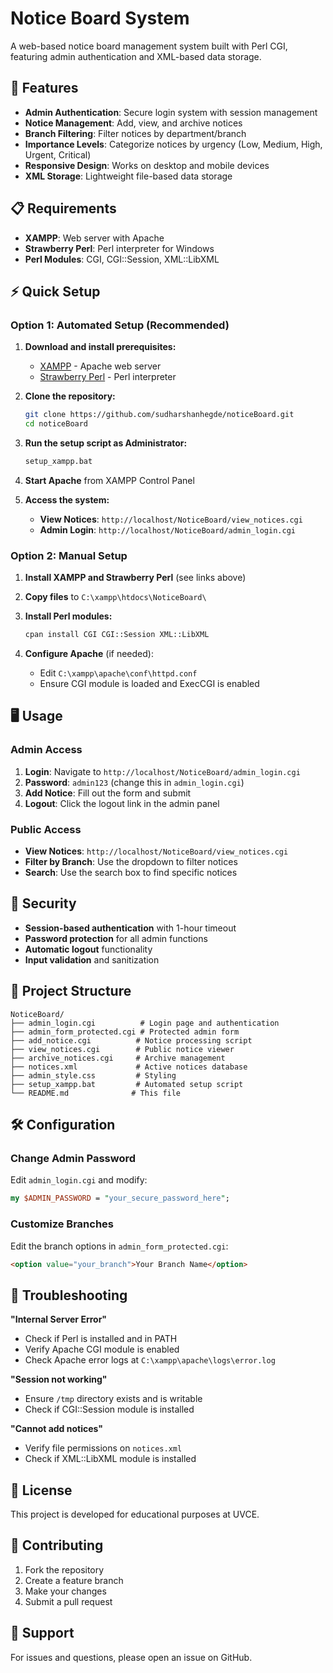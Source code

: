 # Notice Board System

A web-based notice board management system built with Perl CGI, featuring admin authentication and XML-based data storage.

## 🚀 Features

- **Admin Authentication**: Secure login system with session management
- **Notice Management**: Add, view, and archive notices
- **Branch Filtering**: Filter notices by department/branch
- **Importance Levels**: Categorize notices by urgency (Low, Medium, High, Urgent, Critical)
- **Responsive Design**: Works on desktop and mobile devices
- **XML Storage**: Lightweight file-based data storage

## 📋 Requirements

- **XAMPP**: Web server with Apache
- **Strawberry Perl**: Perl interpreter for Windows
- **Perl Modules**: CGI, CGI::Session, XML::LibXML

## ⚡ Quick Setup

### Option 1: Automated Setup (Recommended)

1. **Download and install prerequisites:**
   - [XAMPP](https://www.apachefriends.org/) - Apache web server
   - [Strawberry Perl](http://strawberryperl.com/) - Perl interpreter

2. **Clone the repository:**
   ```bash
   git clone https://github.com/sudharshanhegde/noticeBoard.git
   cd noticeBoard
   ```

3. **Run the setup script as Administrator:**
   ```cmd
   setup_xampp.bat
   ```

4. **Start Apache** from XAMPP Control Panel

5. **Access the system:**
   - **View Notices**: `http://localhost/NoticeBoard/view_notices.cgi`
   - **Admin Login**: `http://localhost/NoticeBoard/admin_login.cgi`

### Option 2: Manual Setup

1. **Install XAMPP and Strawberry Perl** (see links above)

2. **Copy files** to `C:\xampp\htdocs\NoticeBoard\`

3. **Install Perl modules:**
   ```cmd
   cpan install CGI CGI::Session XML::LibXML
   ```

4. **Configure Apache** (if needed):
   - Edit `C:\xampp\apache\conf\httpd.conf`
   - Ensure CGI module is loaded and ExecCGI is enabled

## 🖥️ Usage

### Admin Access

1. **Login**: Navigate to `http://localhost/NoticeBoard/admin_login.cgi`
2. **Password**: `admin123` (change this in `admin_login.cgi`)
3. **Add Notice**: Fill out the form and submit
4. **Logout**: Click the logout link in the admin panel

### Public Access

- **View Notices**: `http://localhost/NoticeBoard/view_notices.cgi`
- **Filter by Branch**: Use the dropdown to filter notices
- **Search**: Use the search box to find specific notices

## 🔐 Security

- **Session-based authentication** with 1-hour timeout
- **Password protection** for all admin functions
- **Automatic logout** functionality
- **Input validation** and sanitization

## 📁 Project Structure

```
NoticeBoard/
├── admin_login.cgi          # Login page and authentication
├── admin_form_protected.cgi # Protected admin form
├── add_notice.cgi          # Notice processing script
├── view_notices.cgi        # Public notice viewer
├── archive_notices.cgi     # Archive management
├── notices.xml             # Active notices database
├── admin_style.css         # Styling
├── setup_xampp.bat         # Automated setup script
└── README.md              # This file
```

## 🛠️ Configuration

### Change Admin Password

Edit `admin_login.cgi` and modify:
```perl
my $ADMIN_PASSWORD = "your_secure_password_here";
```

### Customize Branches

Edit the branch options in `admin_form_protected.cgi`:
```html
<option value="your_branch">Your Branch Name</option>
```

## 🐛 Troubleshooting

**"Internal Server Error"**
- Check if Perl is installed and in PATH
- Verify Apache CGI module is enabled
- Check Apache error logs at `C:\xampp\apache\logs\error.log`

**"Session not working"**
- Ensure `/tmp` directory exists and is writable
- Check if CGI::Session module is installed

**"Cannot add notices"**
- Verify file permissions on `notices.xml`
- Check if XML::LibXML module is installed

## 📄 License

This project is developed for educational purposes at UVCE.

## 🤝 Contributing

1. Fork the repository
2. Create a feature branch
3. Make your changes
4. Submit a pull request

## 📧 Support

For issues and questions, please open an issue on GitHub.
